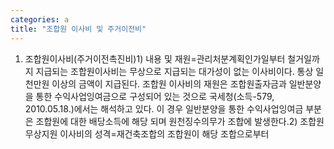 ```yaml
---
categories: a
title: "조합원 이사비 및 주거이전비"
---
```

1. 조합원이사비(주거이전촉진비)1) 내용 및 재원=관리처분계획인가일부터 철거일까지 지급되는 조합원이사비는 무상으로 지급되는 대가성이 없는 이사비이다. 통상 일천만원 이상의 금액이 지급된다. 조합원 이사비의 재원은 조합원출자금과 일반분양을 통한 수익사업잉여금으로 구성되어 있는 것으로 국세청(소득-579, 2010.05.18.)에서는 해석하고 있다. 이 경우 일반분양을 통한 수익사업잉여금 부분은 조합원에 대한 배당소득에 해당 되며 원천징수의무가 조합에 발생한다.2) 조합원 무상지원 이사비의 성격=재건축조합의 조합원이 해당 조합으로부터